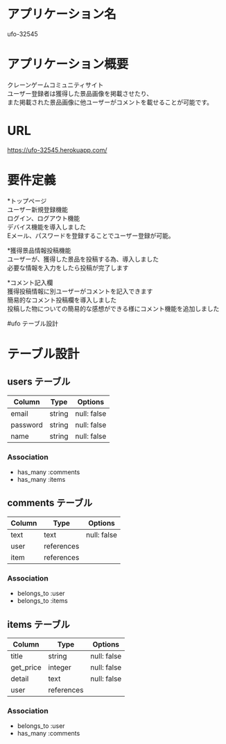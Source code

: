 # アプリケーション名
ufo-32545

# アプリケーション概要
クレーンゲームコミュニティサイト  
ユーザー登録者は獲得した景品画像を掲載させたり、  
また掲載された景品画像に他ユーザーがコメントを載せることが可能です。



# URL
https://ufo-32545.herokuapp.com/


# 要件定義
*トップページ  
ユーザー新規登録機能  
ログイン、ログアウト機能  
デバイス機能を導入しました  
Eメール、パスワードを登録することでユーザー登録が可能。


*獲得景品情報投稿機能  
ユーザーが、獲得した景品を投稿する為、導入しました  
必要な情報を入力をしたら投稿が完了します  

*コメント記入欄  
獲得投稿情報に別ユーザーがコメントを記入できます  
簡易的なコメント投稿欄を導入しました  
投稿した物についての簡易的な感想ができる様にコメント機能を追加しました




#ufo テーブル設計

# テーブル設計

## users テーブル

| Column    | Type   | Options     |
| --------  | ------ | ----------- |
| email     | string | null: false |
| password  | string | null: false |
| name      | string | null: false |


### Association
- has_many :comments
- has_many :items


## comments テーブル

| Column      | Type       | Options      |
| ----------- | ---------- | -------------|
| text        | text       | null: false  |
| user        | references |              |
| item        | references |              |

### Association

- belongs_to :user
- belongs_to :items

## items テーブル

| Column        | Type       | Options     |
| ------------- | ---------- | ------------|
| title         | string     | null: false |
| get_price     | integer    | null: false |
| detail        | text       | null: false |
| user          | references |             |

### Association

- belongs_to :user
- has_many :comments